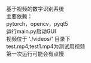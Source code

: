 基于视频的数字识别系统\
主要依赖：\
pytorch，opencv，pyqt5\
运行main.py启动GUI\
视频位于 './videos/' 目录下\
test.mp4,test1.mp4为测试用视频\
第一次运行可能会有点慢
